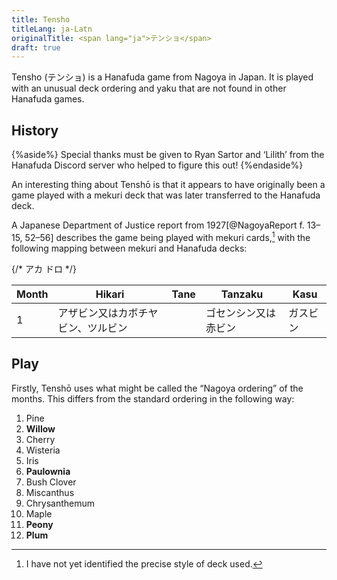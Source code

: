```yaml
---
title: Tensho
titleLang: ja-Latn
originalTitle: <span lang="ja">テンショ</span>
draft: true
---
```


<p class="lead">
<span lang="ja-Latn" class="noun">Tensho</span> (<span lang="ja">テンショ</span>) is a <span lang="ja-Latn" class="noun">Hanafuda</span> game from <span
lang="ja-Latn" class="noun">Nagoya</span> in Japan. It is played with an unusual
deck ordering and <span lang="ja-Latn">yaku</span> that are not found in other
<span lang="ja-Latn" class="noun">Hanafuda</span> games.
</p>

## History

{%aside%}
Special thanks must be given to Ryan Sartor and ‘Lilith’ from the Hanafuda Discord server who helped to figure this out!
{%endaside%}

An interesting thing about <span lang="ja-Latn" class="noun">Tenshō</span> is that it appears to have originally been a game played with a <span lang="ja-Latn">mekuri</span> deck that was later transferred to the <span lang="ja-Latn" class="noun">Hanafuda</span> deck.

A Japanese Department of Justice report from 1927[@NagoyaReport f. 13–15, 52–56] describes the game being played with <span lang="ja-Latn">mekuri</span> cards,[^fn0] with the following mapping between <span lang="ja-Latn">mekuri</span> and <span lang="ja-Latn" class="noun">Hanafuda</span> decks:

[^fn0]: I have not yet identified the precise style of deck used.

<table>
<thead>
<tr>
<th>Month</th>
<th>Hikari</th>
<th>Tane</th>
<th>Tanzaku</th>
<th>Kasu</th>
</tr>
</thead>
<tbody class="table-group-divider">

{/*
アカ
ドロ
*/}

<tr lang="ja">
<td>1</td>
<td>アザビン又はカボチヤビン、ツルビン</td>
<td></td>
<td>ゴセンシン又は赤ビン</td>
<td>ガスビン</td>
</tr>

</tbody>
</table>

## Play

Firstly, <span lang="ja-Latn" class="noun">Tenshō</span> uses what might be
called the “<span lang="ja-Latn" class="noun">Nagoya</span> ordering” of the
months. This differs from the standard ordering in the following way:

<ol class="columnar">
<li>Pine</li>
<li><strong>Willow</strong></li>
<li>Cherry</li>
<li>Wisteria</li>
<li>Iris</li>
<li><strong>Paulownia</strong></li>
<li>Bush Clover</li>
<li>Miscanthus</li>
<li>Chrysanthemum</li>
<li>Maple</li>
<li><strong>Peony</strong></li>
<li><strong>Plum</strong></li>
</ol>

